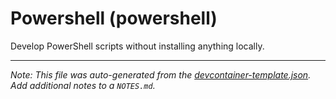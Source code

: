 
# Powershell (powershell)

Develop PowerShell scripts without installing anything locally.





---

_Note: This file was auto-generated from the [devcontainer-template.json](https://github.com/igecloudsdev/.creativeclouds/blob/main/src/powershell/devcontainer-template.json).  Add additional notes to a `NOTES.md`._
